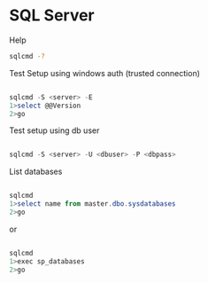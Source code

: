 # SQL Server

Help

```sh
sqlcmd -?

```

Test Setup using windows auth (trusted connection)

```powershell

sqlcmd -S <server> -E
1>select @@Version
2>go

```

Test setup using db user

```powershell

sqlcmd -S <server> -U <dbuser> -P <dbpass>

```


List databases

```powershell

sqlcmd
1>select name from master.dbo.sysdatabases
2>go

```

or

```powershell

sqlcmd
1>exec sp_databases
2>go

```